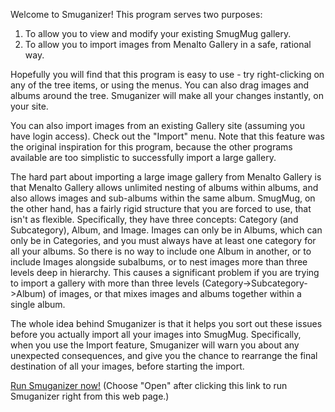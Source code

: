 Welcome to Smuganizer! This program serves two purposes:

  1. To allow you to view and modify your existing SmugMug gallery.
  1. To allow you to import images from Menalto Gallery in a safe, rational way.

Hopefully you will find that this program is easy to use - try right-clicking on any of the tree items, or using the menus. You can also drag images and albums around the tree. Smuganizer will make all your changes instantly, on your site.

You can also import images from an existing Gallery site (assuming you have login access). Check out the "Import" menu. Note that this feature was the original inspiration for this program, because the other programs available are too simplistic to successfully import a large gallery.

The hard part about importing a large image gallery from Menalto Gallery is that Menalto Gallery allows unlimited nesting of albums within albums, and also allows images and sub-albums within the same album. SmugMug, on the other hand, has a fairly rigid structure that you are forced to use, that isn't as flexible. Specifically, they have three concepts: Category (and Subcategory), Album, and Image. Images can only be in Albums, which can only be in Categories, and you must always have at least one category for all your albums. So there is no way to include one Album in another, or to include Images alongside subalbums, or to nest images more than three levels deep in hierarchy.  This causes a significant problem if you are trying to import a gallery with more than three levels (Category->Subcategory->Album) of images, or that mixes images and albums together within a single album.

The whole idea behind Smuganizer is that it helps you sort out these issues before you actually import all your images into SmugMug. Specifically, when you use the Import feature, Smuganizer will warn you about any unexpected consequences, and give you the chance to rearrange the final destination of all your images, before starting the import.

[Run Smuganizer now!](http://smuganizer.googlecode.com/files/launch.jnlp)  (Choose "Open" after clicking this link to run Smuganizer right from this web page.)